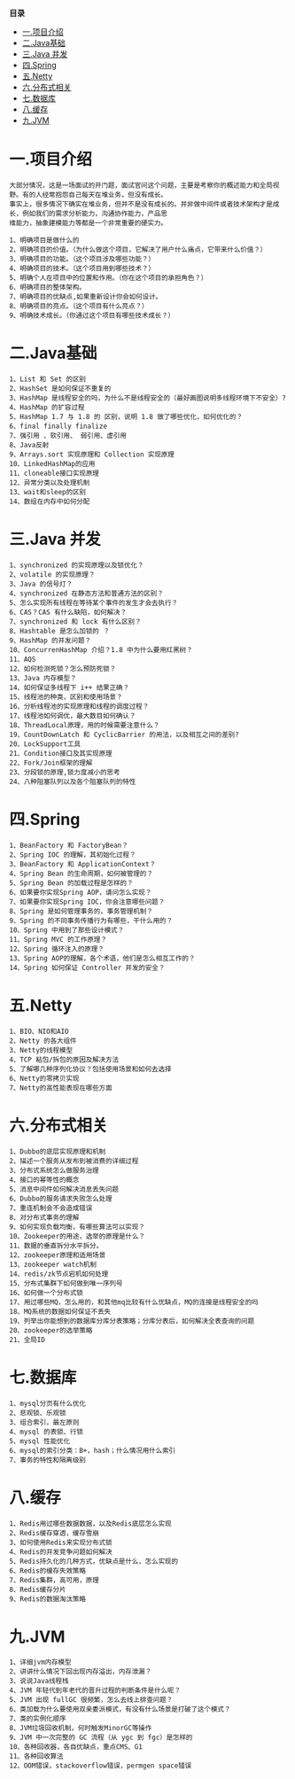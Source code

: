 <!-- START doctoc generated TOC please keep comment here to allow auto update -->
<!-- DON'T EDIT THIS SECTION, INSTEAD RE-RUN doctoc TO UPDATE -->
**目录**

- [一.项目介绍](#%E4%B8%80%E9%A1%B9%E7%9B%AE%E4%BB%8B%E7%BB%8D)
- [二.Java基础](#%E4%BA%8Cjava%E5%9F%BA%E7%A1%80)
- [三.Java 并发](#%E4%B8%89java-%E5%B9%B6%E5%8F%91)
- [四.Spring](#%E5%9B%9Bspring)
- [五.Netty](#%E4%BA%94netty)
- [六.分布式相关](#%E5%85%AD%E5%88%86%E5%B8%83%E5%BC%8F%E7%9B%B8%E5%85%B3)
- [七.数据库](#%E4%B8%83%E6%95%B0%E6%8D%AE%E5%BA%93)
- [八.缓存](#%E5%85%AB%E7%BC%93%E5%AD%98)
- [九.JVM](#%E4%B9%9Djvm)

<!-- END doctoc generated TOC please keep comment here to allow auto update -->

# 一.项目介绍

    大部分情况，这是一场面试的开门题，面试官问这个问题，主要是考察你的概述能力和全局视野。有的人经常抱怨自己每天在堆业务，但没有成长。
    事实上，很多情况下确实在堆业务，但并不是没有成长的。并非做中间件或者技术架构才是成长，例如我们的需求分析能力，沟通协作能力，产品思
    维能力，抽象建模能力等都是一个非常重要的硬实力。

    1、明确项目是做什么的 
    2、明确项目的价值。（为什么做这个项目，它解决了用户什么痛点，它带来什么价值？） 
    3、明确项目的功能。（这个项目涉及哪些功能？） 
    4、明确项目的技术。（这个项目用到哪些技术？） 
    5、明确个人在项目中的位置和作用。（你在这个项目的承担角色？） 
    6、明确项目的整体架构。 
    7、明确项目的优缺点,如果重新设计你会如何设计。 
    8、明确项目的亮点。（这个项目有什么亮点？） 
    9、明确技术成长。（你通过这个项目有哪些技术成长？）

# 二.Java基础
    1、List 和 Set 的区别 
    2、HashSet 是如何保证不重复的 
    3、HashMap 是线程安全的吗，为什么不是线程安全的（最好画图说明多线程环境下不安全）? 
    4、HashMap 的扩容过程 
    5、HashMap 1.7 与 1.8 的 区别，说明 1.8 做了哪些优化，如何优化的？ 
    6、final finally finalize 
    7、强引用 、软引用、 弱引用、虚引用 
    8、Java反射 
    9、Arrays.sort 实现原理和 Collection 实现原理 
    10、LinkedHashMap的应用 
    11、cloneable接口实现原理 
    12、异常分类以及处理机制 
    13、wait和sleep的区别 
    14、数组在内存中如何分配

# 三.Java 并发

    1、synchronized 的实现原理以及锁优化？ 
    2、volatile 的实现原理？ 
    3、Java 的信号灯？ 
    4、synchronized 在静态方法和普通方法的区别？ 
    5、怎么实现所有线程在等待某个事件的发生才会去执行？ 
    6、CAS？CAS 有什么缺陷，如何解决？ 
    7、synchronized 和 lock 有什么区别？ 
    8、Hashtable 是怎么加锁的 ？ 
    9、HashMap 的并发问题？
    10、ConcurrenHashMap 介绍？1.8 中为什么要用红黑树？ 
    11、AQS 
    12、如何检测死锁？怎么预防死锁？ 
    13、Java 内存模型？ 
    14、如何保证多线程下 i++ 结果正确？ 
    15、线程池的种类，区别和使用场景？ 
    16、分析线程池的实现原理和线程的调度过程？ 
    17、线程池如何调优，最大数目如何确认？ 
    18、ThreadLocal原理，用的时候需要注意什么？ 
    19、CountDownLatch 和 CyclicBarrier 的用法，以及相互之间的差别? 
    20、LockSupport工具 
    21、Condition接口及其实现原理 
    22、Fork/Join框架的理解 
    23、分段锁的原理,锁力度减小的思考 
    24、八种阻塞队列以及各个阻塞队列的特性

# 四.Spring

    1、BeanFactory 和 FactoryBean？ 
    2、Spring IOC 的理解，其初始化过程？ 
    3、BeanFactory 和 ApplicationContext？ 
    4、Spring Bean 的生命周期，如何被管理的？ 
    5、Spring Bean 的加载过程是怎样的？ 
    6、如果要你实现Spring AOP，请问怎么实现？ 
    7、如果要你实现Spring IOC，你会注意哪些问题？ 
    8、Spring 是如何管理事务的，事务管理机制？ 
    9、Spring 的不同事务传播行为有哪些，干什么用的？ 
    10、Spring 中用到了那些设计模式？ 
    11、Spring MVC 的工作原理？ 
    12、Spring 循环注入的原理？ 
    13、Spring AOP的理解，各个术语，他们是怎么相互工作的？ 
    14、Spring 如何保证 Controller 并发的安全？

# 五.Netty

    1、BIO、NIO和AIO 
    2、Netty 的各大组件 
    3、Netty的线程模型 
    4、TCP 粘包/拆包的原因及解决方法 
    5、了解哪几种序列化协议？包括使用场景和如何去选择 
    6、Netty的零拷贝实现 
    7、Netty的高性能表现在哪些方面

# 六.分布式相关

    1、Dubbo的底层实现原理和机制 
    2、描述一个服务从发布到被消费的详细过程 
    3、分布式系统怎么做服务治理 
    4、接口的幂等性的概念 
    5、消息中间件如何解决消息丢失问题 
    6、Dubbo的服务请求失败怎么处理 
    7、重连机制会不会造成错误 
    8、对分布式事务的理解 
    9、如何实现负载均衡，有哪些算法可以实现？ 
    10、Zookeeper的用途，选举的原理是什么？ 
    11、数据的垂直拆分水平拆分。 
    12、zookeeper原理和适用场景 
    13、zookeeper watch机制 
    14、redis/zk节点宕机如何处理 
    15、分布式集群下如何做到唯一序列号 
    16、如何做一个分布式锁 
    17、用过哪些MQ，怎么用的，和其他mq比较有什么优缺点，MQ的连接是线程安全的吗 
    18、MQ系统的数据如何保证不丢失 
    19、列举出你能想到的数据库分库分表策略；分库分表后，如何解决全表查询的问题 
    20、zookeeper的选举策略 
    21、全局ID

# 七.数据库

    1、mysql分页有什么优化 
    2、悲观锁、乐观锁 
    3、组合索引，最左原则 
    4、mysql 的表锁、行锁 
    5、mysql 性能优化 
    6、mysql的索引分类：B+，hash；什么情况用什么索引 
    7、事务的特性和隔离级别

# 八.缓存

    1、Redis用过哪些数据数据，以及Redis底层怎么实现 
    2、Redis缓存穿透，缓存雪崩 
    3、如何使用Redis来实现分布式锁 
    4、Redis的并发竞争问题如何解决 
    5、Redis持久化的几种方式，优缺点是什么，怎么实现的 
    6、Redis的缓存失效策略 
    7、Redis集群，高可用，原理 
    8、Redis缓存分片 
    9、Redis的数据淘汰策略

# 九.JVM

    1、详细jvm内存模型 
    2、讲讲什么情况下回出现内存溢出，内存泄漏？  
    3、说说Java线程栈 
    4、JVM 年轻代到年老代的晋升过程的判断条件是什么呢？ 
    5、JVM 出现 fullGC 很频繁，怎么去线上排查问题？ 
    6、类加载为什么要使用双亲委派模式，有没有什么场景是打破了这个模式？ 
    7、类的实例化顺序 
    8、JVM垃圾回收机制，何时触发MinorGC等操作 
    9、JVM 中一次完整的 GC 流程（从 ygc 到 fgc）是怎样的 
    10、各种回收器，各自优缺点，重点CMS、G1 
    11、各种回收算法 
    12、OOM错误，stackoverflow错误，permgen space错误